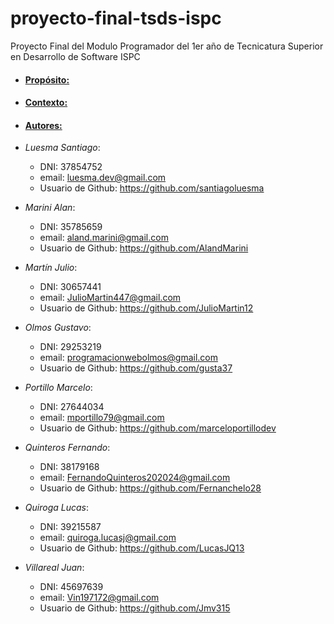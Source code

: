 # proyecto-final-tsds-ispc
Proyecto Final del Modulo Programador del 1er año de Tecnicatura Superior en Desarrollo de Software ISPC

<!-- Configurar el archivo readme especificando el propósito, el contexto, autores -->

* #### <u>Propósito:</u>
* #### <u>Contexto:</u>
* #### <u>Autores:</u>

*  *Luesma Santiago*: 
    * DNI: 37854752 
    * email: luesma.dev@gmail.com
    * Usuario de Github: https://github.com/santiagoluesma 

*  *Marini Alan*: 
    * DNI: 35785659 
    * email: aland.marini@gmail.com
    * Usuario de Github: https://github.com/AlandMarini 

*  *Martín Julio*: 
    * DNI: 30657441
    * email: JulioMartin447@gmail.com
    * Usuario de Github: https://github.com/JulioMartin12 

*  *Olmos Gustavo*: 
    * DNI: 29253219
    * email: programacionwebolmos@gmail.com
    * Usuario de Github: https://github.com/gusta37 

*  *Portillo Marcelo*: 
    * DNI: 27644034
    * email: mportillo79@gmail.com
    * Usuario de Github: https://github.com/marceloportillodev
 
*  *Quinteros Fernando*: 
    * DNI: 38179168
    * email: FernandoQuinteros202024@gmail.com
    * Usuario de Github: https://github.com/Fernanchelo28 

*  *Quiroga Lucas*: 
    * DNI: 39215587
    * email: quiroga.lucasj@gmail.com
    * Usuario de Github: https://github.com/LucasJQ13 

*  *Villareal Juan*: 
    * DNI: 45697639
    * email: Vin197172@gmail.com
    * Usuario de Github: https://github.com/Jmv315 








